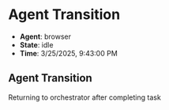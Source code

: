 # Agent Transition

- **Agent**: browser
- **State**: idle
- **Time**: 3/25/2025, 9:43:00 PM

## Agent Transition

Returning to orchestrator after completing task

